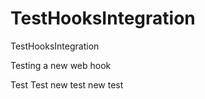 TestHooksIntegration
====================

TestHooksIntegration

Testing a new web hook

Test 
Test 
new test 
new test 
